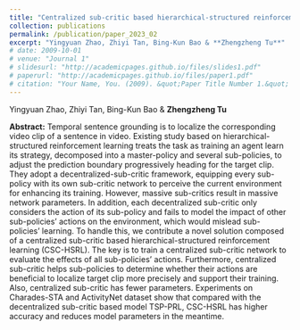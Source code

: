 ```yaml
---
title: "Centralized sub-critic based hierarchical-structured reinforcement learning for temporal sentence grounding (MMS 2023)"
collection: publications
permalink: /publication/paper_2023_02
excerpt: "Yingyuan Zhao, Zhiyi Tan, Bing-Kun Bao & **Zhengzheng Tu**"
# date: 2009-10-01
# venue: "Journal 1"
# slidesurl: "http://academicpages.github.io/files/slides1.pdf"
# paperurl: "http://academicpages.github.io/files/paper1.pdf"
# citation: "Your Name, You. (2009). &quot;Paper Title Number 1.&quot; <i>Journal 1</i>. 1(1)."
---
```


Yingyuan Zhao, Zhiyi Tan, Bing-Kun Bao & **Zhengzheng Tu**

**Abstract:** Temporal sentence grounding is to localize the corresponding video clip of a sentence in video. Existing study based on hierarchical-structured reinforcement learning treats the task as training an agent learn its strategy, decomposed into a master-policy and several sub-policies, to adjust the prediction boundary progressively heading for the target clip. They adopt a decentralized-sub-critic framework, equipping every sub-policy with its own sub-critic network to perceive the current environment for enhancing its training. However, massive sub-critics result in massive network parameters. In addition, each decentralized sub-critic only considers the action of its sub-policy and fails to model the impact of other sub-policies’ actions on the environment, which would mislead sub-policies’ learning. To handle this, we contribute a novel solution composed of a centralized sub-critic based hierarchical-structured reinforcement learning (CSC-HSRL). The key is to train a centralized sub-critic network to evaluate the effects of all sub-policies’ actions. Furthermore, centralized sub-critic helps sub-policies to determine whether their actions are beneficial to localize target clip more precisely and support their training. Also, centralized sub-critic has fewer parameters. Experiments on Charades-STA and ActivityNet dataset show that compared with the decentralized sub-critic based model TSP-PRL, CSC-HSRL has higher accuracy and reduces model parameters in the meantime.

